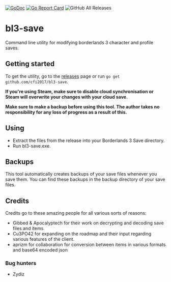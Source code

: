 [![GoDoc](https://godoc.org/github.com/cfi2017/bl3-save?status.svg)](https://godoc.org/github.com/cfi2017/bl3-save)
[![Go Report Card](https://goreportcard.com/badge/github.com/cfi2017/bl3-save)](https://goreportcard.com/report/github.com/cfi2017/bl3-save)
![GitHub All Releases](https://img.shields.io/github/downloads/cfi2017/bl3-save/total)

# bl3-save

Command line utility for modifying borderlands 3 character and profile saves.

## Getting started

To get the utility, go to the [releases](https://github.com/cfi2017/bl3-save/releases) page or run `go get github.com/cfi2017/bl3-save`.

**If you're using Steam, make sure to disable cloud synchronisation or Steam will overwrite your changes with your cloud save.**

**Make sure to make a backup before using this tool. The author takes no responsibility for any loss of progress as a result of this.**

## Using
- Extract the files from the release into your Borderlands 3 Save directory. 
- Run bl3-save.exe.

## Backups
This tool automatically creates backups of your save files whenever you save them. 
You can find these backups in the backup directory of your save files.

## Credits

Credits go to these amazing people for all various sorts of reasons:
- Gibbed & Apocalyptech for their work on decrypting and decoding save files and items
- Cu3PO42 for expanding on the roadmap and their input regarding various features of the client.
- aprizm for collaboration for conversion between items in various formats and base64 encoded json

### Bug hunters
- Zydiz
